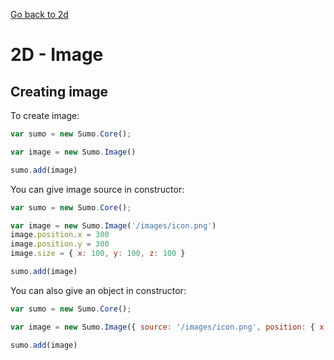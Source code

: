 [Go back to 2d](index.md)

# 2D - Image

## Creating image

To create image:
```javascript
var sumo = new Sumo.Core();

var image = new Sumo.Image()

sumo.add(image)
```

You can give image source in constructor:

```javascript
var sumo = new Sumo.Core();

var image = new Sumo.Image('/images/icon.png')
image.position.x = 300
image.position.y = 300
image.size = { x: 100, y: 100, z: 100 }

sumo.add(image)
```

You can also give an object in constructor:

```javascript
var sumo = new Sumo.Core();

var image = new Sumo.Image({ source: '/images/icon.png', position: { x: 300, y: 300 } });

sumo.add(image)
```